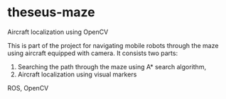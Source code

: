 theseus-maze
============

Aircraft localization using OpenCV

This is part of the project for navigating mobile robots through the maze using
aircraft equipped with camera.
It consists two parts:
1. Searching the path through the maze using A* search algorithm,
2. Aircraft localization using visual markers

ROS, OpenCV
